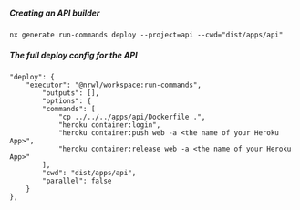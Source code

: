 ##### Creating an API builder

```shell
nx generate run-commands deploy --project=api --cwd="dist/apps/api"
```

##### The full deploy config for the API

```
"deploy": {
    "executor": "@nrwl/workspace:run-commands",
        "outputs": [],
        "options": {
        "commands": [
            "cp ../../../apps/api/Dockerfile .",
            "heroku container:login",
            "heroku container:push web -a <the name of your Heroku App>",
            "heroku container:release web -a <the name of your Heroku App>"
        ],
        "cwd": "dist/apps/api",
        "parallel": false
    }
},
```
